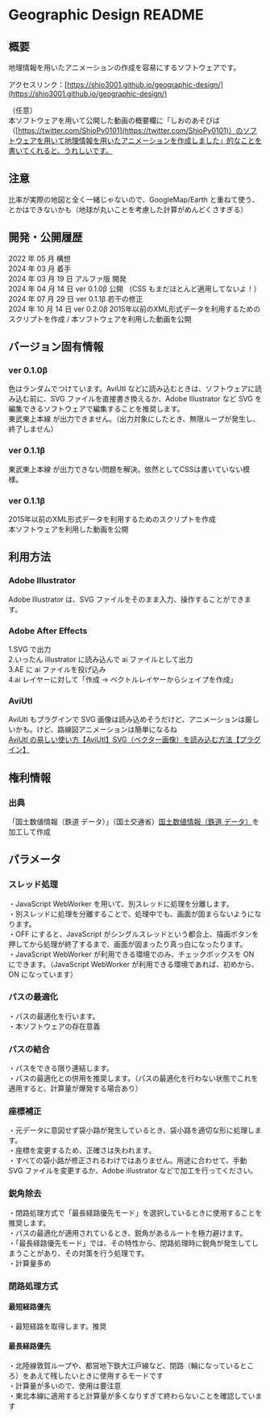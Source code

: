 # Geographic Design README

## 概要

地理情報を用いたアニメーションの作成を容易にするソフトウェアです。</br>

アクセスリンク：[https://shio3001.github.io/geographic-design/](https://shio3001.github.io/geographic-design/)</br>

（任意）</br>
本ソフトウェアを用いて公開した動画の概要欄に「しおのあそびば （[https://twitter.com/ShioPy0101](https://twitter.com/ShioPy0101)）のソフトウェアを用いて地理情報を用いたアニメーションを作成しました」的なことを書いてくれると、うれしいです。

## 注意

比率が実際の地図と全く一緒じゃないので、GoogleMap/Earth と重ねて使う、とかはできないかも（地球が丸いことを考慮した計算がめんどくさすぎる）

## 開発・公開履歴

2022 年 05 月 構想 </br>
2024 年 03 月 着手 </br>
2024 年 03 月 19 日 アルファ版 開発 </br>
2024 年 04 月 14 日 ver 0.1.0β 公開 （CSS もまだほとんど適用してないよ！） </br>
2024 年 07 月 29 日 ver 0.1.1β 若干の修正  </br>
2024 年 10 月 14 日 ver 0.2.0β 2015年以前のXML形式データを利用するためのスクリプトを作成 / 本ソフトウェアを利用した動画を公開</br>

## バージョン固有情報
### ver 0.1.0β
色はランダムでつけています。AviUtl などに読み込むときは、ソフトウェアに読み込む前に、SVG ファイルを直接書き換えるか、Adobe Illustrator など SVG を編集できるソフトウェアで編集することを推奨します。</br>
東武東上本線 が出力できません。（出力対象にしたとき、無限ループが発生し、終了しません）</br>

### ver 0.1.1β
東武東上本線 が出力できない問題を解決。依然としてCSSは書いていない模様。

### ver 0.1.1β
2015年以前のXML形式データを利用するためのスクリプトを作成</br>
本ソフトウェアを利用した動画を公開</br>

## 利用方法

### Adobe Illustrator

Adobe Illustrator は、SVG ファイルをそのまま入力、操作することができます。

### Adobe After Effects

1.SVG で出力 </br> 2.いったん illustrator に読み込んで ai ファイルとして出力</br>
3.AE に ai ファイルを投げ込み</br>
4.ai レイヤーに対して「作成 → ベクトルレイヤーからシェイプを作成」

### AviUtl

AviUtl もプラグインで SVG 画像は読み込めそうだけど、アニメーションは厳しいかも。けど、路線図アニメーションは簡単になるね</br>
[AviUtl の易しい使い方【AviUtl】SVG（ベクター画像）を読み込む方法【プラグイン】](https://aviutl.info/svg/)

## 権利情報

### 出典

「国土数値情報（鉄道 データ）」（国土交通省）[国土数値情報（鉄道 データ）](https://nlftp.mlit.go.jp/ksj/gml/datalist/KsjTmplt-N02-2022.html)を加工して作成

## パラメータ

### スレッド処理

・JavaScript WebWorker を用いて、別スレッドに処理を分離します。 </br>
・別スレッドに処理を分離することで、処理中でも、画面が固まらないようになります。 </br>
・OFF にすると、JavaScript がシングルスレッドという都合上、描画ボタンを押してから処理が終了するまで、画面が固まったり真っ白になったります。 </br>
・JavaScript WebWorker が利用できる環境でのみ、チェックボックスを ON にできます。（JavaScript WebWorker が利用できる環境であれば、初めから、ON になっています） </br>

### パスの最適化

・パスの最適化を行います。 </br>
・本ソフトウェアの存在意義 </br>

### パスの結合

・パスをできる限り連結します。 </br>
・パスの最適化との併用を推奨します。（パスの最適化を行わない状態でこれを適用すると、計算量が爆発する場合あり） </br>

### 座標補正

・元データに意図せず袋小路が発生しているとき、袋小路を適切な形に処理します。 </br>
・座標を変更するため、正確さは失われます。 </br>
・すべての袋小路が修正されるわけではありません。用途に合わせて、手動 SVG ファイルを変更するか、Adobe illustrator などで加工を行ってください。 </br>

### 鋭角除去

・閉路処理方式で「最長経路優先モード」を選択しているときに使用することを推奨します。 </br>
・パスの最適化が適用されているとき、鋭角があるルートを極力避けます。 </br>
・「最長経路優先モード」では、その特性から、閉路処理時に鋭角が発生してしまうことがあり、その対策を行う処理です。 </br>
・計算量多め </br>

### 閉路処理方式

#### 最短経路優先

・最短経路を取得します。推奨 </br>

#### 最長経路優先

・北陸線敦賀ループや、都営地下鉄大江戸線など、閉路（輪になっているところ）をあえて残したいときに使用するモードです </br>
・計算量が多いので、使用は要注意 </br>
・東北本線に適用すると計算量が多くなりすぎて終わらないことを確認しています </br>
